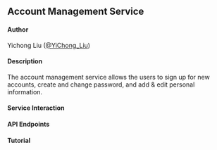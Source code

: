 ## Account Management Service

#### Author

Yichong Liu ([@YiChong_Liu](https://github.com/YiChong-Liu))

#### Description

The account management service allows the users to sign up for new accounts, create and change password, and add & edit personal information.

#### Service Interaction



#### API Endpoints



#### Tutorial
